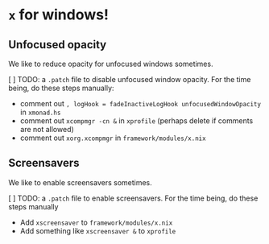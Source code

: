 # `x` for windows!

## Unfocused opacity

We like to reduce opacity for unfocused windows sometimes.

[ ] TODO: a `.patch` file to disable unfocused window opacity. For the time being, do these steps manually:

- comment out `, logHook = fadeInactiveLogHook unfocusedWindowOpacity` in `xmonad.hs`
- comment out `xcompmgr -cn &` in `xprofile` (perhaps delete if comments are not allowed)
- comment out `xorg.xcompmgr` in `framework/modules/x.nix`

## Screensavers

We like to enable screensavers sometimes.

[ ] TODO: a `.patch` file to enable screensavers. For the time being, do these steps manually

- Add `xscreensaver` to `framework/modules/x.nix`
- Add something like `xscreensaver &` to `xprofile`
